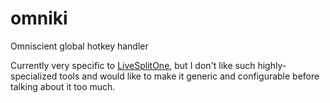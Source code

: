 # omniki
Omniscient global hotkey handler

Currently very specific to [LiveSplitOne](https://one.livesplit.org/),
but I don't like such highly-specialized tools and would like to make it generic and configurable before talking about it too much.
